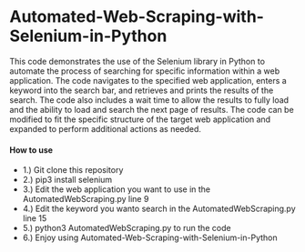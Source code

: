 # Automated-Web-Scraping-with-Selenium-in-Python
This code demonstrates the use of the Selenium library in Python to automate the process of searching for specific information within a web application. The code navigates to the specified web application, enters a keyword into the search bar, and retrieves and prints the results of the search. The code also includes a wait time to allow the results to fully load and the ability to load and search the next page of results. The code can be modified to fit the specific structure of the target web application and expanded to perform additional actions as needed.

#### How to use
- 1.) Git clone this repository
- 2.) pip3 install selenium
- 3.) Edit the web application you want to use in the AutomatedWebScraping.py line 9
- 4.) Edit the keyword you wanto search in the AutomatedWebScraping.py line 15
- 5.) python3 AutomatedWebScraping.py to run the code 
- 6.) Enjoy using Automated-Web-Scraping-with-Selenium-in-Python

